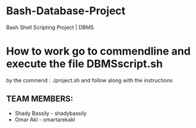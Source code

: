 # Bash-Database-Project
Bash Shell Scripting Project | DBMS 

# How to work go to commendline and execute the file DBMSscript.sh
by the commend : ./project.sh
and follow along with the instructions

## TEAM MEMBERS:
- Shady Bassily - shadybassily
- Omar Akl - omartarekakl
